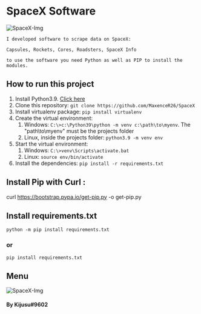 # SpaceX Software


![SpaceX-Img](/image/SpaceX-Img.jpg)

    I developed software to scrape data on SpaceX:

    Capsules, Rockets, Cores, Roadsters, SpaceX Info

    to use the software you need Python as well as PIP to install the modules.

## How to run this project
1. Install Python3.9. [Click here](https://www.python.org/downloads/)
1. Clone this repository: `git clone https://github.com/MaxenceR26/SpaceX`
1. Install virtualenv package: `pip install virtualenv`
1. Create the virtual environment:
    1. Windows: `C:\>c:\Python39\python -m venv c:\path\to\myenv`. The "path\to\myenv" must be the projects folder
    1. Linux, inside the projects folder: `python3.9 -m venv env`
1. Start the virtual environment:
    1. Windows: `C:\>venv\Scripts\activate.bat`
    1. Linux: `source env/bin/activate`
1. Install the dependencies: `pip install -r requirements.txt`

## Install Pip with Curl :

curl https://bootstrap.pypa.io/get-pip.py -o get-pip.py

## Install requirements.txt

`python -m pip install requirements.txt`

### or

`pip install requirements.txt`

## Menu

![SpaceX-Img](/image/SpaceX-Readme-GIF.gif)



#### By Kijusu#9602
